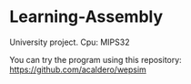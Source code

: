 # Learning-Assembly
University project. Cpu: MIPS32

You can try the program using this repository: https://github.com/acaldero/wepsim

